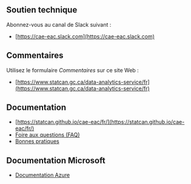 ## Soutien technique
Abonnez-vous au canal de Slack suivant :

 - [https://cae-eac.slack.com](https://cae-eac.slack.com)

## Commentaires
Utilisez le formulaire _Commentaires_ sur ce site Web :

 - [https://www.statcan.gc.ca/data-analytics-service/fr](https://www.statcan.gc.ca/data-analytics-service/fr)

## Documentation
 - [https://statcan.github.io/cae-eac/fr/](https://statcan.github.io/cae-eac/fr/)
 - [Foire aux questions (FAQ)](FAQ.md)
 - [Bonnes pratiques](BonnesPratiques.md)

## Documentation Microsoft
 - [Documentation Azure](https://docs.microsoft.com/fr-ca/azure/)


